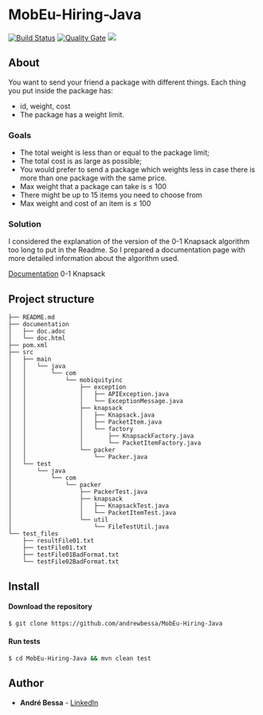 # MobEu-Hiring-Java

[![Build Status](https://travis-ci.org/andrewbessa/MobEu-Hiring-Java.svg?branch=master)](https://travis-ci.org/andrewbessa/MobEu-Hiring-Java)
[![Quality Gate](https://sonarcloud.io/api/project_badges/measure?project=andrewbessa_MobEu-Hiring-Java&metric=alert_status)](https://sonarcloud.io/dashboard?id=andrewbessa_MobEu-Hiring-Java) 
<a href="https://opensource.org/licenses/MIT"><img src="https://img.shields.io/badge/License-MIT-blue.svg"></a>

## About

You want to send your friend a package with different things. Each thing you put inside the package has:

* id, weight, cost
* The package has a weight limit.

### Goals

* The total weight is less than or equal to the package limit;
* The total cost is as large as possible;
* You would prefer to send a package which weights less in case there is more than one package with the same price.
* Max weight that a package can take is ≤ 100
* There might be up to 15 items you need to choose from
* Max weight and cost of an item is ≤ 100

### Solution

I considered the explanation of the version of the 0-1 Knapsack algorithm too long to put in the Readme. So I prepared a documentation page with more detailed information about the algorithm used.

[Documentation](http://htmlpreview.github.io/?https://github.com/andrewbessa/MobEu-Hiring-Java/blob/master/documentation/doc.html) 0-1 Knapsack

## Project structure

```
├── README.md
├── documentation
│   ├── doc.adoc
│   └── doc.html 
├── pom.xml
├── src
│   ├── main
│   │   └── java
│   │       └── com
│   │           └── mobiquityinc
│   │               ├── exception
│   │               │   ├── APIException.java
│   │               │   └── ExceptionMessage.java
│   │               ├── knapsack
│   │               │   ├── Knapsack.java
│   │               │   ├── PacketItem.java
│   │               │   └── factory
│   │               │       ├── KnapsackFactory.java
│   │               │       └── PacketItemFactory.java
│   │               └── packer
│   │                   └── Packer.java
│   └── test
│       └── java
│           └── com
│               └── packer
│                   ├── PackerTest.java
│                   ├── knapsack
│                   │   ├── KnapsackTest.java
│                   │   └── PacketItemTest.java
│                   └── util
│                       └── FileTestUtil.java
└── test_files
    ├── resultFile01.txt
    ├── testFile01.txt
    ├── testFile01BadFormat.txt
    └── testFile02BadFormat.txt
```

## Install
#### Download the repository
```sh
$ git clone https://github.com/andrewbessa/MobEu-Hiring-Java
```

#### Run tests
```sh
$ cd MobEu-Hiring-Java && mvn clean test
```

## Author

* **André Bessa** - [LinkedIn](https://www.linkedin.com/in/andregomesbessa/)